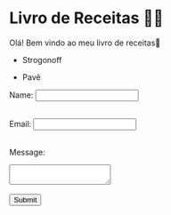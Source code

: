 # Livro de Receitas :man_cook:

Olá! Bem vindo ao meu livro de receitas:wave:

- Strogonoff



- Pavê

<form>
  <label for="name">Name:</label>
  <input type="text" id="name" name="name"><br><br>

  <label for="email">Email:</label>
  <input type="email" id="email" name="email"><br><br>

  <label for="message">Message:</label>
  <textarea id="message" name="message"></textarea><br><br>

  <input type="submit" value="Submit">
</form>


